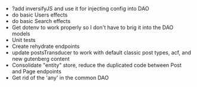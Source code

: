 - ?add inversifyJS and use it for injecting config into DAO
- do basic Users effects
- do basic Search effects
- Get dotenv to work properly so I don't have to brig it into the DAO models
- Unit tests
- Create rehydrate endpoints
- update postsTransducer to work with default classic post types, acf, and new gutenberg content
- Consolidate "entity" store, reduce the duplicated code between Post and Page endpoints
- Get rid of the 'any' in the common DAO